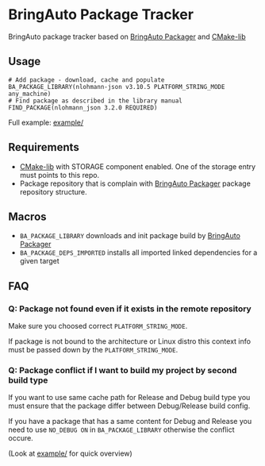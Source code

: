 
# BringAuto Package Tracker

BringAuto package tracker based on [BringAuto Packager] and [CMake-lib]

## Usage

```
# Add package - download, cache and populate
BA_PACKAGE_LIBRARY(nlohmann-json v3.10.5 PLATFORM_STRING_MODE any_machine)
# Find package as described in the library manual 
FIND_PACKAGE(nlohmann_json 3.2.0 REQUIRED)
```

Full example: [example/]

## Requirements

- [CMake-lib] with STORAGE component enabled. One of the storage entry must points to this repo.
- Package repository that is complain with [BringAuto Packager] package repository structure.


## Macros

- `BA_PACKAGE_LIBRARY` downloads and init package build by [BringAuto Packager]
- `BA_PACKAGE_DEPS_IMPORTED` installs all imported linked dependencies for a given target


## FAQ

### Q: Package not found even if it exists in the remote repository

Make sure you choosed correct `PLATFORM_STRING_MODE`.

If package is not bound to the architecture or Linux distro this context info must be passed down by the `PLATFORM_STRING_MODE`.

### Q: Package conflict if I want to build my project by second build type

If you want to use same cache path for Release and Debug build type
you must ensure that the package differ between Debug/Release build config.

If you have a package that has a same content for Debug and Release you need to
use `NO_DEBUG ON` in `BA_PACKAGE_LIBRARY` otherwise the conflict occure.

(Look at [example/] for quick overview)



[BringAuto Packager]: https://github.com/bringauto/packager
[CMake-lib]: https://github.com/cmakelib/cmakelib
[example/]: example/